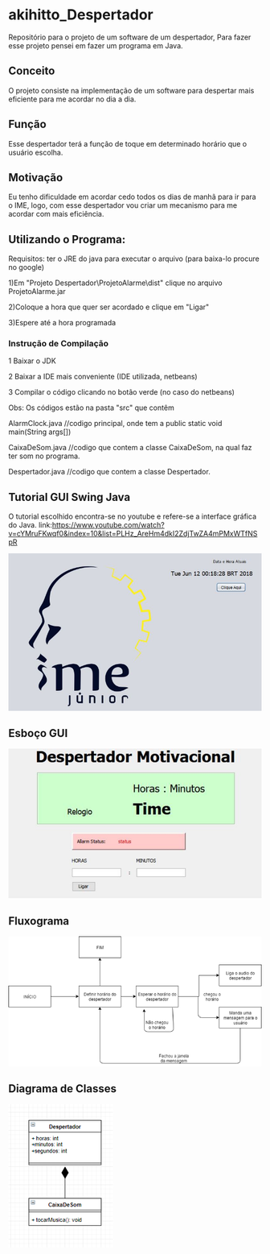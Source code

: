 # akihitto_Despertador
Repositório para o projeto de um software de um despertador, Para fazer esse projeto pensei em fazer um programa em Java.

## Conceito
O projeto consiste na implementação de um software para despertar mais eficiente para me acordar no dia a dia.

## Função
Esse despertador terá a função de toque em determinado horário que o usuário escolha.

## Motivação
Eu tenho dificuldade em acordar cedo todos os dias de manhã para ir para o IME, logo, com esse despertador vou criar um mecanismo para me acordar com mais eficiência.

## Utilizando o Programa:

Requisitos: ter o JRE do java para executar o arquivo (para baixa-lo procure no google)

1)Em "Projeto Despertador\ProjetoAlarme\dist" clique no arquivo ProjetoAlarme.jar

2)Coloque a hora que quer ser acordado e clique em "Ligar"

3)Espere até a hora programada

### Instrução de Compilação

1 Baixar o JDK

2 Baixar a IDE mais conveniente (IDE utilizada, netbeans)

3 Compilar o código clicando no botão verde (no caso do netbeans)

Obs: Os códigos estão na pasta "src" que contêm

AlarmClock.java //codigo principal, onde tem a public static void main(String args[])

CaixaDeSom.java //codigo que contem a classe CaixaDeSom, na qual faz ter som no programa.

Despertador.java //codigo que contem a classe Despertador.

## Tutorial GUI Swing Java
O tutorial escolhido encontra-se no youtube e refere-se a interface gráfica do Java. link:https://www.youtube.com/watch?v=cYMruFKwqf0&index=10&list=PLHz_AreHm4dkI2ZdjTwZA4mPMxWTfNSpR

![Tutorial Gui](tutorialGUI.JPG)
## Esboço GUI
![Esboço GUI](EsbocoGUI.JPG)
## Fluxograma
![Fluxograma](Fluxograma_Despertador.png)
## Diagrama de Classes
![Diagrama de Classes](Diagrama_de_classe.PNG)
